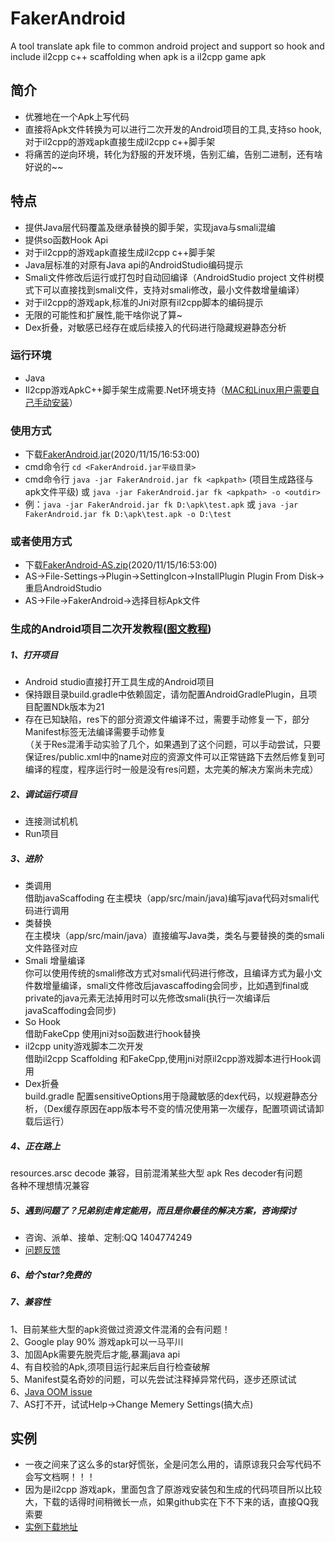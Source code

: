 # FakerAndroid
A tool translate apk file to common android project and support so hook and include il2cpp c++ scaffolding when apk is a il2cpp game apk
## 简介
- 优雅地在一个Apk上写代码
- 直接将Apk文件转换为可以进行二次开发的Android项目的工具,支持so hook,对于il2cpp的游戏apk直接生成il2cpp c++脚手架
- 将痛苦的逆向环境，转化为舒服的开发环境，告别汇编，告别二进制，还有啥好说的~~ 
## 特点

- 提供Java层代码覆盖及继承替换的脚手架，实现java与smali混编
- 提供so函数Hook Api
- 对于il2cpp的游戏apk直接生成il2cpp c++脚手架
- Java层标准的对原有Java api的AndroidStudio编码提示
- Smali文件修改后运行或打包时自动回编译（AndroidStudio project 文件树模式下可以直接找到smali文件，支持对smali修改，最小文件数增量编译）
- 对于il2cpp的游戏apk,标准的Jni对原有il2cpp脚本的编码提示
- 无限的可能性和扩展性,能干啥你说了算~
- Dex折叠，对敏感已经存在或后续接入的代码进行隐藏规避静态分析
### 运行环境
- Java
- Il2cpp游戏ApkC++脚手架生成需要.Net环境支持（[MAC和Linux用户需要自己手动安装](https://dotnet.microsoft.com/download/dotnet/5.0)）
### 使用方式
- 下载[FakerAndroid.jar](https://github.com/Efaker/FakerAndroid/releases)(2020/11/15/16:53:00)
- cmd命令行 ```cd <FakerAndroid.jar平级目录>``` 
- cmd命令行 ```java -jar FakerAndroid.jar fk <apkpath>``` (项目生成路径与apk文件平级) 或 ```java -jar FakerAndroid.jar fk <apkpath> -o <outdir>```
- 例：```java -jar FakerAndroid.jar fk D:\apk\test.apk``` 或 ```java -jar FakerAndroid.jar fk D:\apk\test.apk -o D:\test```
### 或者使用方式
- 下载[FakerAndroid-AS.zip](https://github.com/Efaker/FakerAndroid/releases)(2020/11/15/16:53:00)
- AS->File-Settings->Plugin->SettingIcon->InstallPlugin Plugin From Disk->重启AndroidStudio
- AS->File->FakerAndroid->选择目标Apk文件

### 生成的Android项目二次开发教程(<a href="https://www.52pojie.cn/forum.php?mod=viewthread&tid=1293297" target="_blank">图文教程</a>)
##### 1、打开项目
- Android studio直接打开工具生成的Android项目
- 保持跟目录build.gradle中依赖固定，请勿配置AndroidGradlePlugin，且项目配置NDk版本为21
- 存在已知缺陷，res下的部分资源文件编译不过，需要手动修复一下，部分Manifest标签无法编译需要手动修复  
（关于Res混淆手动实验了几个，如果遇到了这个问题，可以手动尝试，只要保证res/public.xml中的name对应的资源文件可以正常链路下去然后修复到可编译的程度，程序运行时一般是没有res问题，太完美的解决方案尚未完成）

##### 2、调试运行项目
- 连接测试机机
- Run项目
##### 3、进阶
- 类调用  
  借助javaScaffoding 在主模块（app/src/main/java)编写java代码对smali代码进行调用  
- 类替换      
  在主模块（app/src/main/java）直接编写Java类，类名与要替换的类的smali文件路径对应
- Smali 增量编译  
  你可以使用传统的smali修改方式对smali代码进行修改，且编译方式为最小文件数增量编译，smali文件修改后javascaffoding会同步，比如遇到final或private的java元素无法掉用时可以先修改smali(执行一次编译后javaScaffoding会同步)
- So Hook  
  借助FakeCpp 使用jni对so函数进行hook替换
- il2cpp unity游戏脚本二次开发  
  借助il2cpp Scaffolding 和FakeCpp,使用jni对原il2cpp游戏脚本进行Hook调用
- Dex折叠  
  build.gradle 配置sensitiveOptions用于隐藏敏感的dex代码，以规避静态分析，（Dex缓存原因在app版本号不变的情况使用第一次缓存，配置项调试请卸载后运行）
  
##### 4、正在路上
resources.arsc decode 兼容，目前混淆某些大型 apk Res decoder有问题  
各种不理想情况兼容
##### 5、遇到问题了？兄弟别走肯定能用，而且是你最佳的解决方案，咨询探讨
- 咨询、派单、接单、定制:QQ 1404774249
- [问题反馈](https://github.com/Efaker/FakerAndroid/issues)
##### 6、给个star?免费的           

##### 7、兼容性
1、目前某些大型的apk资做过资源文件混淆的会有问题！  
2、Google play 90% 游戏apk可以一马平川  
3、加固Apk需要先脱壳后才能,暴漏java api  
4、有自校验的Apk,须项目运行起来后自行检查破解  
5、Manifest莫名奇妙的问题，可以先尝试注释掉异常代码，逐步还原试试  
6、[Java OOM issue](https://github.com/Efaker/FakerAndroid/issues/17)  
7、AS打不开，试试Help->Change Memery Settings(搞大点)
## 实例
- 一夜之间来了这么多的star好慌张，全是问怎么用的，请原谅我只会写代码不会写文档啊！！！  
- 因为是il2cpp 游戏apk，里面包含了原游戏安装包和生成的代码项目所以比较大，下载的话得时间稍微长一点，如果github实在下不下来的话，直接QQ我索要
- [实例下载地址](https://github.com/Efaker/FakerAndroid-Demos/releases/tag/BasicDemo1)








        
        
        
        
        
      
                
 









